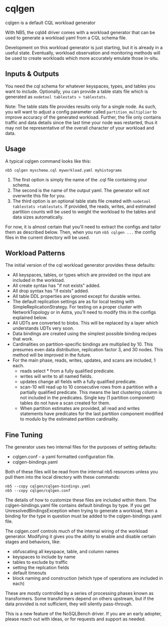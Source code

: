 # cqlgen

cqlgen is a default CQL workload generator

With NB5, the cqld4 driver comes with a workload generator that can be used to generate a
workload yaml from a CQL schema file.

Development on this workload generator is just starting, but it is already in a useful state.
Eventually, workload observation and monitoring methods will be used to create workloads which
more accurately emulate those in-situ.

## Inputs & Outputs

You need the cql schema for whatever keyspaces, types, and tables you want to include.
Optionally, you can provide a table stats file which is generated as
`nodetool tablestats > tablestats`.

Note: The table stats file provides results only for a single node. As such, you will want to
adjust a config parameter called `partition_multiplier` to improve accuracy of the generated
workload. Further, the file only contains traffic and data details since the last time your node
was restarted, thus it may not be representative of the overall character of your workload and data.

## Usage

A typical cqlgen command looks like this:

```
nb5 cqlgen myschema.cql myworkload.yaml myhistograms
```

1. The first option is simply the name of the .cql file containing your schema.
2. The second is the name of the output yaml. The generator will *not* overwrite this file for you.
3. The third option is an optional table stats file created with `nodetool tablestats >tablestats`.
   If provided, the reads, writes, and estimated partition counts will be used to weight the
   workload to the tables and data sizes automatically.

For now, it is almost certain that you'll need to extract the configs and tailor them as
described below. Then, when you run `nb5 cqlgen ...` the config files in the current directory will
be used.

## Workload Patterns

The initial version of the cql workload generator provides these defaults:
* All keyspaces, tables, or types which are provided on the input are included in the workload.
* All create syntax has "if not exists" added.
* All drop syntax has "if exists" added.
* All table DDL properties are ignored except for durable writes.
* The default replication settings are as for local testing with SimpleReplicationStrategy. For
  testing on a proper cluster with NetworkTopology or in Astra, you'll need to modify this in
  the configs explained below.
* All UDTs are converted to blobs. This will be replaced by a layer which understands UDTs very
  soon.
* Data bindings are created using the simplest possible binding recipes that work.
* Cardinalities on partition-specific bindings are multiplied by 10. This presumes even data
  distribution, replication factor 3, and 30 nodes. This method will be improved in the future.
* For the main phase, reads, writes, updates, and scans are included, 1 each.
  * reads select * from a fully qualified predicate.
  * writes will write to all named fields.
  * updates change all fields with a fully qualified predicate.
  * scan-10 will read up to 10 consecutive rows from a partition with a partially qualified
    predicate. This means the last clustering column is not included in the predicates. Single
    key (1 partition component) tables do not have a scan created for them.
  * When partition estimates are provided, all read and writes statements have predicates for
    the last partition component modified to modulo by the estimated partition cardinality.

## Fine Tuning

The generator uses two internal files for the purposes of setting defaults:
- cqlgen.conf - a yaml formatted configuration file.
- cqlgen-bindings.yaml

Both of these files will be read from the internal nb5 resources unless you pull them into the
local directory with these commands:

```
nb5 --copy cqlgen/cqlgen-bindings.yaml
nb5 --copy cqlgen/cqlgen.conf
```

The details of how to customize these files are included within them. The cqlgen-bindings.yaml
file contains default bindings by type. If you get UnresolvedBindingsException when trying to
generate a workload, then a binding for the type in question must be added to the
cqlgen-bindings.yaml file.

The cqlgen.conf controls much of the internal wiring of the workload generator. Modifying it
gives you the ability to enable and disable certain stages and behaviors, like:

* obfuscating all keyspace, table, and column names
* keyspaces to include by name
* tables to exclude by traffic
* setting the replcation fields
* default timeouts
* block naming and construction (which type of operations are included in each)

These are mostly controlled by a series of processing phases known as transformers.
Some transformers depend on others upstream, but if the data provided is not sufficient, they
will silently pass-through.

This is a new feature of the NoSQLBench driver. If you are an early adopter, please reach out
with ideas, or for requests and support as needed.
